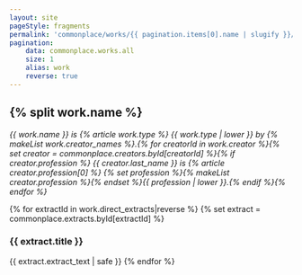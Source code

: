 ```yaml
---
layout: site
pageStyle: fragments
permalink: 'commonplace/works/{{ pagination.items[0].name | slugify }}/index.html'
pagination:
    data: commonplace.works.all
    size: 1
    alias: work
    reverse: true
---
```


## {% split work.name %}

*{{ work.name }} is {% article work.type %} {{ work.type | lower }} by {% makeList work.creator_names %}.{% for creatorId in work.creator %}{% set creator = commonplace.creators.byId[creatorId] %}{% if creator.profession %} {{ creator.last_name }} is {% article creator.profession[0] %} {% set profession %}{% makeList creator.profession %}{% endset %}{{ profession | lower }}.{% endif %}{% endfor %}*

{% for extractId in work.direct_extracts|reverse %}
{% set extract = commonplace.extracts.byId[extractId] %}
### {{ extract.title }}

{{ extract.extract_text | safe }}
{% endfor %}
